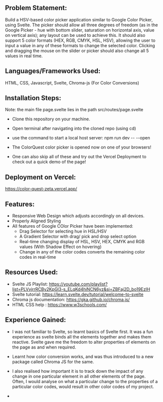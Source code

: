 ## Problem Statement:
Build a HSV-based color picker application similar to Google Color Picker, using Svelte. The picker should allow all three degrees of freedom (as in the Google Picker - hue with bottom slider, saturation on horizontal axis, value on vertical axis); any layout can be used to achieve this. It should also support 5 color formats (HEX, RGB, CMYK, HSL, HSV), allowing the user to input a value in any of these formats to change the selected color. Clicking and dragging the mouse on the slider or picker should also change all 5 values in real time.

## Languages/Frameworks Used:

HTML, CSS, Javascript, Svelte, Chroma-js (For Color Conversions)


## Installation Steps:
Note: the main file page.svelte lies in the path src/routes/page.svelte

- Clone this repository on your machine.
- Open terminal after navigating into the cloned repo (using cd)
- use the command to start a local host server: npm run dev -- --open
- The ColorQuest color picker is opened now on one of your browsers!

- One can also skip all of these and try out the Vercel Deployment to check out a quick demo of the page!

  
## Deployment on Vercel: 
https://color-quest-zeta.vercel.app/


## Features:

- Responsive Web Design which adjusts accordingly on all devices.
- Properly Aligned Styling
- All features of Google COlor Picker have been implemented:
    - Drag Selector for selecting hue in HSL/HSV
    - A Gradient Selector with drag/ pick and drop select option
    - Real-time changing display of HSL, HSV, HEX, CMYK and RGB values (With Shadow Effect on hovering)
    - Change in any of the color codes converts the remaining color codes in real-time


## Resources Used:
- Svelte JS Playlist: https://youtube.com/playlist?list=PLVvjrrRCBy2KpGl3-s_ELqKd4hiNCN6yz&si=ZBFaj2D_bo19EzIH
- Svelte tutorial: https://learn.svelte.dev/tutorial/welcome-to-svelte
- Chroma js documentation: https://gka.github.io/chroma.js/
- HTML CSS help : https://www.w3schools.com/


## Experience Gained:

- I was not familiar to Svelte, so learnt basics of Svelte first. It was a fun experience as svelte binds all the elements together and makes them reactive. Svelte gave me the freedom to alter properties of elements on the page as and when required. 
- Learnt how color conversion works, and was thus introduced to a new package called Chroma JS for the same.
- I also realised how important it is to track down the impact of any change in one particular element in all other elements of the page. Often, I would analyse on what a particular change to the properties of a particular color codes, would result in other color codes of my project.



- 
